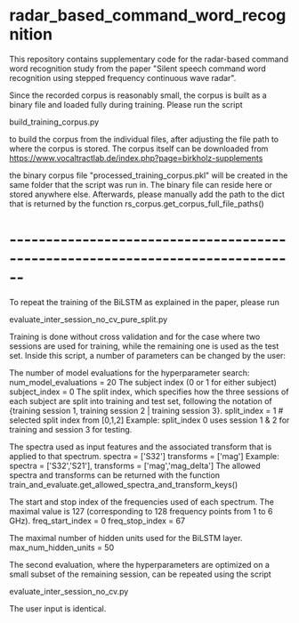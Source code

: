 # radar_based_command_word_recognition
This repository contains supplementary code for the radar-based command word recognition study from the paper 
"Silent speech command word recognition using stepped frequency continuous wave radar".

Since the recorded corpus is reasonably small, the corpus is built as a binary file
and loaded fully during training. Please run the script

build_training_corpus.py

to build the corpus from the individual files, after adjusting the file path to 
where the corpus is stored. The corpus itself can be downloaded from
https://www.vocaltractlab.de/index.php?page=birkholz-supplements

the binary corpus file "processed_training_corpus.pkl" will be created in the
same folder that the script was run in. The binary file can reside here or
stored anywhere else.
Afterwards, please manually add the path to the dict that is returned by the function
rs_corpus.get_corpus_full_file_paths()

# ------------------------------------------------------------------------------

To repeat the training of the BiLSTM as explained in the paper, please run

evaluate_inter_session_no_cv_pure_split.py

Training is done without cross validation and for the case where two sessions
are used for training, while the remaining one is used as the test set.
Inside this script, a number of parameters can be changed by the user:

The number of model evaluations for the hyperparameter search:
num_model_evaluations = 20 
The subject index (0 or 1 for either subject)
subject_index = 0 
The split index, which specifies how the three sessions of each subject
are split into training and test set, following the notation of
{training session 1, training session 2 | training session 3}.
split_index = 1 # selected split index from [0,1,2]
Example: split_index 0 uses session 1 & 2 for training and session 3 for testing.

The spectra used as input features and the associated transform that is applied
to that spectrum.
spectra = ['S32']
transforms = ['mag']
Example: spectra = ['S32','S21'], transforms = ['mag','mag_delta']
The allowed spectra and transforms can be returned with the function
train_and_evaluate.get_allowed_spectra_and_transform_keys()

The start and stop index of the frequencies used of each spectrum.
The maximal value is 127 (corresponding to 128 frequency points from 1 to 6 GHz).
freq_start_index = 0
freq_stop_index = 67

The maximal number of hidden units used for the BiLSTM layer.
max_num_hidden_units = 50

The second evaluation, where the hyperparameters are optimized on a small subset
of the remaining session, can be repeated using the script

evaluate_inter_session_no_cv.py

The user input is identical.

